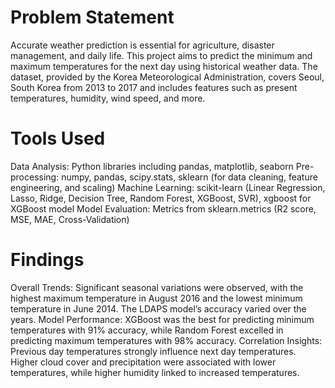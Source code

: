 # Problem Statement
Accurate weather prediction is essential for agriculture, disaster management, and daily life. This project aims to predict the minimum and maximum temperatures for the next day using historical weather data. The dataset, provided by the Korea Meteorological Administration, covers Seoul, South Korea from 2013 to 2017 and includes features such as present temperatures, humidity, wind speed, and more.

# Tools Used
Data Analysis: Python libraries including pandas, matplotlib, seaborn
Pre-processing: numpy, pandas, scipy.stats, sklearn (for data cleaning, feature engineering, and scaling)
Machine Learning: scikit-learn (Linear Regression, Lasso, Ridge, Decision Tree, Random Forest, XGBoost, SVR), xgboost for XGBoost model
Model Evaluation: Metrics from sklearn.metrics (R2 score, MSE, MAE, Cross-Validation)

# Findings
Overall Trends: Significant seasonal variations were observed, with the highest maximum temperature in August 2016 and the lowest minimum temperature in June 2014. The LDAPS model’s accuracy varied over the years.
Model Performance: XGBoost was the best for predicting minimum temperatures with 91% accuracy, while Random Forest excelled in predicting maximum temperatures with 98% accuracy.
Correlation Insights: Previous day temperatures strongly influence next day temperatures. Higher cloud cover and precipitation were associated with lower temperatures, while higher humidity linked to increased temperatures.
